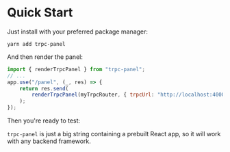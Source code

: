 # Quick Start

Just install with your preferred package manager:

`yarn add trpc-panel`

And then render the panel:

```js
import { renderTrpcPanel } from "trpc-panel";
// ...
app.use("/panel", (_, res) => {
    return res.send(
        renderTrpcPanel(myTrpcRouter, { trpcUrl: "http://localhost:4000/trpc" })
    );
});
```

Then you're ready to test:

`trpc-panel` is just a big string containing a prebuilt React app, so it will work with any backend framework.

